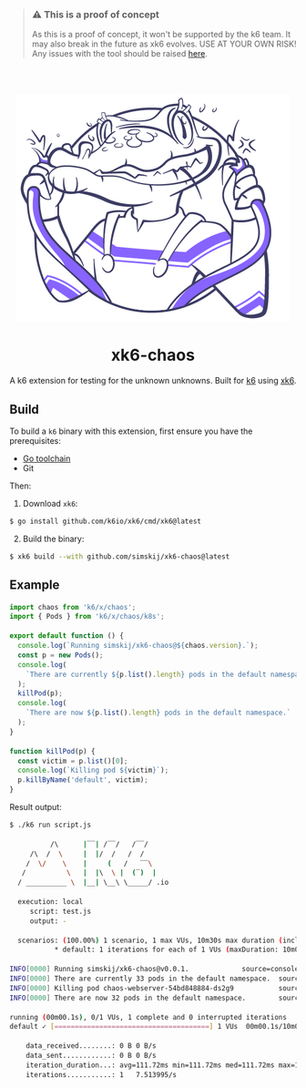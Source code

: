> ### ⚠️ This is a proof of concept
>
> As this is a proof of concept,  it won't be supported by the k6 team.
> It may also break in the future as xk6 evolves. USE AT YOUR OWN RISK!
> Any issues with the tool should be raised [here](https://github.com/simskij/xk6-chaos/issues).

</br>
</br>

<div align="center">

![logo](assets/logo.png)

# xk6-chaos
A k6 extension for testing for the unknown unknowns.
Built for [k6](https://go.k6.io/k6) using [xk6](https://github.com/k6io/xk6).

</div>

## Build

To build a `k6` binary with this extension, first ensure you have the prerequisites:

- [Go toolchain](https://go101.org/article/go-toolchain.html)
- Git

Then:

1. Download `xk6`:
  ```bash
  $ go install github.com/k6io/xk6/cmd/xk6@latest
  ```

2. Build the binary:
  ```bash
  $ xk6 build --with github.com/simskij/xk6-chaos@latest
  ```

## Example

```javascript
import chaos from 'k6/x/chaos';
import { Pods } from 'k6/x/chaos/k8s';

export default function () {
  console.log(`Running simskij/xk6-chaos@${chaos.version}.`);
  const p = new Pods();
  console.log(
    `There are currently ${p.list().length} pods in the default namespace.`
  );
  killPod(p);
  console.log(
    `There are now ${p.list().length} pods in the default namespace.`
  );
}

function killPod(p) {
  const victim = p.list()[0];
  console.log(`Killing pod ${victim}`);
  p.killByName('default', victim);
}
```

Result output:

```bash
$ ./k6 run script.js

          /\      |‾‾| /‾‾/   /‾‾/   
     /\  /  \     |  |/  /   /  /    
    /  \/    \    |     (   /   ‾‾\  
   /          \   |  |\  \ |  (‾)  | 
  / __________ \  |__| \__\ \_____/ .io

  execution: local
     script: test.js
     output: -

  scenarios: (100.00%) 1 scenario, 1 max VUs, 10m30s max duration (incl. graceful stop):
           * default: 1 iterations for each of 1 VUs (maxDuration: 10m0s, gracefulStop: 30s)

INFO[0000] Running simskij/xk6-chaos@v0.0.1.             source=console
INFO[0000] There are currently 33 pods in the default namespace.  source=console
INFO[0000] Killing pod chaos-webserver-54bd848884-ds2g9           source=console
INFO[0000] There are now 32 pods in the default namespace.        source=console

running (00m00.1s), 0/1 VUs, 1 complete and 0 interrupted iterations
default ✓ [======================================] 1 VUs  00m00.1s/10m0s  1/1 iters, 1 per VU

    data_received........: 0 B 0 B/s
    data_sent............: 0 B 0 B/s
    iteration_duration...: avg=111.72ms min=111.72ms med=111.72ms max=111.72ms p(90)=111.72ms p(95)=111.72ms
    iterations...........: 1   7.513995/s

```
